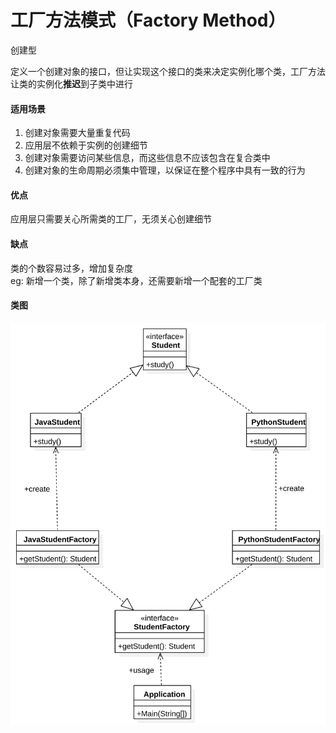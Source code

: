 # 工厂方法模式（Factory Method）

创建型

定义一个创建对象的接口，但让实现这个接口的类来决定实例化哪个类，工厂方法让类的实例化**推迟**到子类中进行

#### 适用场景

1. 创建对象需要大量重复代码
2. 应用层不依赖于实例的创建细节
3. 创建对象需要访问某些信息，而这些信息不应该包含在复合类中
4. 创建对象的生命周期必须集中管理，以保证在整个程序中具有一致的行为

#### 优点

应用层只需要关心所需类的工厂，无须关心创建细节

#### 缺点

类的个数容易过多，增加复杂度  
eg: 新增一个类，除了新增类本身，还需要新增一个配套的工厂类

#### 类图

![类图](https://github.com/1065763582/java-design-patterns/blob/master/src/resources/img/factoryMethod.svg)